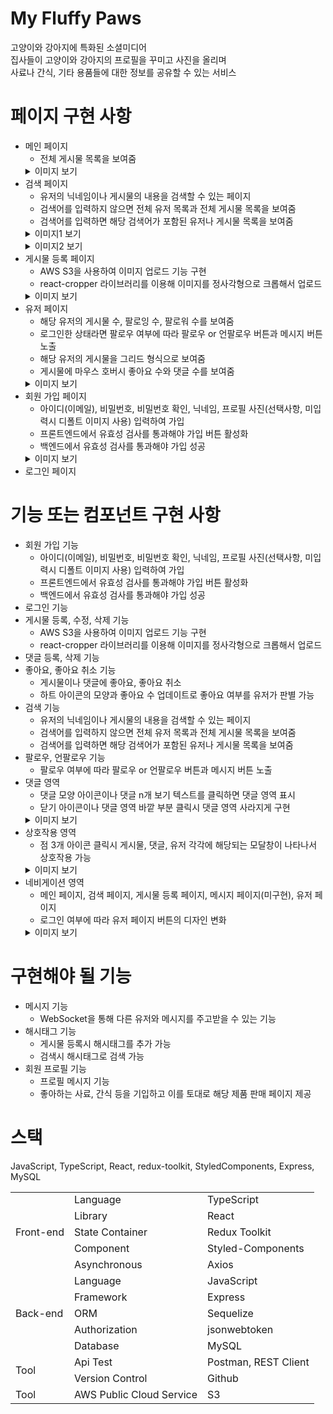 # My Fluffy Paws
고양이와 강아지에 특화된 소셜미디어  
집사들이 고양이와 강아지의 프로필을 꾸미고 사진을 올리며  
사료나 간식, 기타 용품들에 대한 정보를 공유할 수 있는 서비스  
  
# 페이지 구현 사항
- 메인 페이지
  - 전체 게시물 목록을 보여줌
  <details>
    <summary>이미지 보기</summary>
    <left>
      <img
      src="https://jiho-image-storage.s3.ap-northeast-2.amazonaws.com/resume/main.png"
      />
    </left>
  </details>
- 검색 페이지
  - 유저의 닉네임이나 게시물의 내용을 검색할 수 있는 페이지
  - 검색어를 입력하지 않으면 전체 유저 목록과 전체 게시물 목록을 보여줌
  - 검색어를 입력하면 해당 검색어가 포함된 유저나 게시물 목록을 보여줌
  <details>
    <summary>이미지1 보기</summary>
    <left>
      <img
      src="https://jiho-image-storage.s3.ap-northeast-2.amazonaws.com/resume/search1.png"
      />
    </left>
    </details>
  <details>
    <summary>이미지2 보기</summary>
    <left>
      <img
      src="https://jiho-image-storage.s3.ap-northeast-2.amazonaws.com/resume/search2.png"
      />
    </left>
    </details>
- 게시물 등록 페이지
  - AWS S3을 사용하여 이미지 업로드 기능 구현
  - react-cropper 라이브러리를 이용해 이미지를 정사각형으로 크롭해서 업로드
  <details>
    <summary>이미지 보기</summary>
    <left>
      <img
      src="https://jiho-image-storage.s3.ap-northeast-2.amazonaws.com/resume/crop.png"
      />
    </left>
    </details>
- 유저 페이지
  - 해당 유저의 게시물 수, 팔로잉 수, 팔로워 수를 보여줌
  - 로그인한 상태라면 팔로우 여부에 따라 팔로우 or 언팔로우 버튼과 메시지 버튼 노출
  - 해당 유저의 게시물을 그리드 형식으로 보여줌
  - 게시물에 마우스 호버시 좋아요 수와 댓글 수를 보여줌
  <details>
    <summary>이미지 보기</summary>
    <left>
      <img
      src="https://jiho-image-storage.s3.ap-northeast-2.amazonaws.com/resume/user.png"
      />
    </left>
    </details>
- 회원 가입 페이지
  - 아이디(이메일), 비밀번호, 비밀번호 확인, 닉네임, 프로필 사진(선택사항, 미입력시 디폴트 이미지 사용) 입력하여 가입
  - 프론트엔드에서 유효성 검사를 통과해야 가입 버튼 활성화
  - 백엔드에서 유효성 검사를 통과해야 가입 성공
  <details>
    <summary>이미지 보기</summary>
    <left>
      <img
      src="https://jiho-image-storage.s3.ap-northeast-2.amazonaws.com/resume/register.png"
      />
    </left>
    </details>
- 로그인 페이지

# 기능 또는 컴포넌트 구현 사항
- 회원 가입 기능
  - 아이디(이메일), 비밀번호, 비밀번호 확인, 닉네임, 프로필 사진(선택사항, 미입력시 디폴트 이미지 사용) 입력하여 가입
  - 프론트엔드에서 유효성 검사를 통과해야 가입 버튼 활성화
  - 백엔드에서 유효성 검사를 통과해야 가입 성공
- 로그인 기능
- 게시물 등록, 수정, 삭제 기능
  - AWS S3을 사용하여 이미지 업로드 기능 구현
  - react-cropper 라이브러리를 이용해 이미지를 정사각형으로 크롭해서 업로드
- 댓글 등록, 삭제 기능
- 좋아요, 좋아요 취소 기능
  - 게시물이나 댓글에 좋아요, 좋아요 취소
  - 하트 아이콘의 모양과 좋아요 수 업데이트로 좋아요 여부를 유저가 판별 가능
- 검색 기능
  - 유저의 닉네임이나 게시물의 내용을 검색할 수 있는 페이지
  - 검색어를 입력하지 않으면 전체 유저 목록과 전체 게시물 목록을 보여줌
  - 검색어를 입력하면 해당 검색어가 포함된 유저나 게시물 목록을 보여줌
- 팔로우, 언팔로우 기능
  - 팔로우 여부에 따라 팔로우 or 언팔로우 버튼과 메시지 버튼 노출
- 댓글 영역
  - 댓글 모양 아이콘이나 댓글 n개 보기 텍스트를 클릭하면 댓글 영역 표시
  - 닫기 아이콘이나 댓글 영역 바깥 부분 클릭시 댓글 영역 사라지게 구현
  <details>
    <summary>이미지 보기</summary>
    <left>
      <img
      src="https://jiho-image-storage.s3.ap-northeast-2.amazonaws.com/resume/comment.png"
      />
    </left>
    </details>
- 상호작용 영역
  - 점 3개 아이콘 클릭시 게시물, 댓글, 유저 각각에 해당되는 모달창이 나타나서 상호작용 가능
  <details>
    <summary>이미지 보기</summary>
    <left>
      <img
      src="https://jiho-image-storage.s3.ap-northeast-2.amazonaws.com/resume/modal.png"
      />
    </left>
    </details>
- 네비게이션 영역
  - 메인 페이지, 검색 페이지, 게시물 등록 페이지, 메시지 페이지(미구현), 유저 페이지
  - 로그인 여부에 따라 유저 페이지 버튼의 디자인 변화
  <details>
    <summary>이미지 보기</summary>
    <left>
      <img
      src="https://jiho-image-storage.s3.ap-northeast-2.amazonaws.com/resume/navigation.png"
      />
    </left>
    </details>

# 구현해야 될 기능
- 메시지 기능
  - WebSocket을 통해 다른 유저와 메시지를 주고받을 수 있는 기능
- 해시태그 기능
  - 게시물 등록시 해시태그를 추가 가능
  - 검색시 해시태그로 검색 가능
- 회원 프로필 기능
  - 프로필 메시지 기능
  - 좋아하는 사료, 간식 등을 기입하고 이를 토대로 해당 제품 판매 페이지 제공
    
# 스택
JavaScript, TypeScript, React, redux-toolkit, StyledComponents, Express, MySQL

<table>
  <tr>
    <td rowspan="6">Front-end</td>
  </tr>
  <tr>
    <td>Language</td>
    <td>TypeScript</td>
  </tr>
  <tr>
    <td>Library</td>
    <td>React</td>
  </tr>
  <tr>
    <td>State Container</td>
    <td>Redux Toolkit</td>
  </tr>
  <tr>
    <td>Component</td>
    <td>Styled-Components</td>
  </tr>
  <tr>
    <td>Asynchronous</td>
    <td>Axios</td>
  </tr>
  <tr>
    <td rowspan="6">Back-end</td>
  </tr>
  <tr>
    <td>Language</td>
    <td>JavaScript</td>
  </tr>
  <tr>
    <td>Framework</td>
    <td>Express</td>
  </tr>
  <tr>
    <td>ORM</td>
    <td>Sequelize</td>
  </tr>
  <tr>
    <td>Authorization</td>
    <td>jsonwebtoken</td>
  </tr>
  <tr>
    <td>Database</td>
    <td>MySQL</td>
  </tr>
  <tr>
    <td rowspan="3">Tool</td>
  </tr>
  <tr>
    <td>Api Test</td>
    <td>Postman, REST Client</td>
  </tr>
  <tr>
    <td>Version Control</td>
    <td>Github</td>
  </tr>
  <tr>
    <td rowspan="2">Tool</td>
  </tr>
  <tr>
    <td>AWS Public Cloud Service</td>
    <td>S3</td>
  </tr>
</table>
